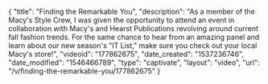 {
    "title": "Finding the Remarkable You",
    "description": "As a member of the Macy's Style Crew, I was given the opportunity to attend an event in collaboration with Macy's and Hearst Publications revolving around current fall fashion trends. For the same chance to hear from an amazing panel and learn about our new season's \"IT List,\" make sure you check out your local Macy's store!",
    "videoid": "177862675",
    "date_created": "1537236746",
    "date_modified": "1546466789",
    "type": "captivate",
    "layout": "video",
    "url": "\/v\/finding-the-remarkable-you\/177862675"
}